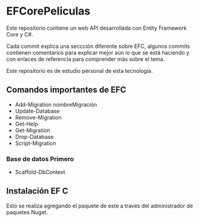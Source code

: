 # EFCorePeliculas

Este repositorio contiene un web API desarrollada con Entity Framework Core y C#.

Cada commit explica una seccción diferente sobre EFC, algunos commits contienen comentarios para explicar mejor aún lo que se está haciendo y con enlaces de referencia para comprender más sobre el tema.

Este repositorio es de estudio personal de esta tecnología.

## Comandos importantes de EFC
- Add-Migration nombreMigración
- Update-Database
- Remove-Migration
- Get-Help
- Get-Migration
- Drop-Database
- Script-Migration

### Base de datos Primero
- Scaffold-DbContext

## Instalación EF C
Esto se realiza agregando el paquete de este a través del administrador de paquetes Nuget.
